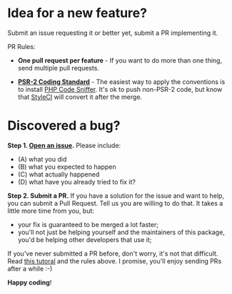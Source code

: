 # Idea for a new feature?

Submit an issue requesting it or better yet, submit a PR implementing it.

PR Rules:

- **One pull request per feature** - If you want to do more than one thing, send multiple pull requests.

- **[PSR-2 Coding Standard](https://github.com/php-fig/fig-standards/blob/master/accepted/PSR-2-coding-style-guide.md)** - The easiest way to apply the conventions is to install [PHP Code Sniffer](http://pear.php.net/package/PHP_CodeSniffer). It's ok to push non-PSR-2 code, but know that [StyleCI](https://styleci.io/) will convert it after the merge. 

# Discovered a bug?

**Step 1. [Open an issue](https://github.com/DoDSoftware/DynamicFieldHintsForBackpack/issues).** Please include:
- (A) what you did
- (B) what you expected to happen
- (C) what actually happened 
- (D) what have you already tried to fix it?

**Step 2. Submit a PR.** 
If you have a solution for the issue and want to help, you can submit a Pull Request. Tell us you are willing to do that. It takes a little more time from you, but:
- your fix is guaranteed to be merged a lot faster;
- you'll not just be helping yourself and the maintainers of this package, you'd be helping other developers that use it;

If you've never submitted a PR before, don't worry, it's not that difficult. Read [this tutoral](https://mattstauffer.co/blog/how-to-contribute-to-an-open-source-github-project-using-your-own-fork) and the rules above. I promise, you'll enjoy sending PRs after a while :-)

**Happy coding**!
